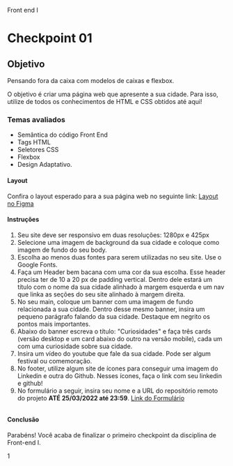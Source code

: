 Front end I

# Checkpoint 01

## Objetivo

Pensando fora da caixa com modelos de caixas e flexbox.

O objetivo é criar uma página web que apresente a sua cidade. Para isso, utilize de todos os conhecimentos de HTML e CSS obtidos até aqui!

### Temas avaliados

- Semântica do código Front End
- Tags HTML
- Seletores CSS
- Flexbox
- Design Adaptativo.

#### Layout

Confira o layout esperado para a sua página web no seguinte link: [Layout no Figma](https://www.figma.com/file/sYAbpnjvD6juYawfRyZDbh/Untitled?node-id=0%3A1)

#### Instruções

1. Seu site deve ser responsivo em duas resoluções: 1280px e 425px
2. Selecione uma imagem de background da sua cidade e coloque como imagem de fundo do seu body.
3. Escolha ao menos duas fontes para serem utilizadas no seu site. Use o Google Fonts.
4. Faça um Header bem bacana com uma cor da sua escolha. Esse header precisa ter de 10 a 20 px de padding vertical. Dentro dele estará um título com o nome da sua cidade alinhado à margem esquerda e um nav que linka as seções do seu site alinhado à margem direita.
5. No seu main, coloque um banner com uma imagem de fundo relacionada a sua cidade. Dentro desse mesmo banner, insira um pequeno parágrafo falando da sua cidade. Destaque em negrito os pontos mais importantes.
6. Abaixo do banner escreva o título: &quot;Curiosidades&quot; e faça três cards (versão desktop e um card abaixo do outro na versão mobile), cada um com uma curiosidade sobre sua cidade.
7. Insira um vídeo do youtube que fale da sua cidade. Pode ser algum festival ou comemoração.
8. No footer, utilize algum site de ícones para conseguir uma imagem do Linkedin e outra do Github. Nesses ícones, faça o link com seu linkedin e github!
9. No formulário a seguir, insira seu nome e a URL do repositório remoto do projeto **ATÉ 25/03/2022 até 23:59**. [Link do Formulário](https://forms.gle/BpCdhF2wuycFiisX8)

######


#### Conclusão

Parabéns! Você acaba de finalizar o primeiro checkpoint da disciplina de Front-end I.

1